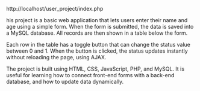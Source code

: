 http://localhost/user_project/index.php

his project is a basic web application that lets users enter their name and age using a simple form. When the form is submitted, the data is saved into a MySQL database. All records are then shown in a table below the form.

Each row in the table has a toggle button that can change the status value between 0 and 1. When the button is clicked, the status updates instantly without reloading the page, using AJAX.

The project is built using HTML, CSS, JavaScript, PHP, and MySQL. It is useful for learning how to connect front-end forms with a back-end database, and how to update data dynamically.

